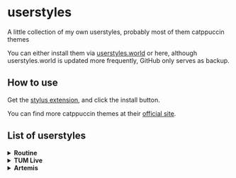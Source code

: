 # userstyles
A little collection of my own userstyles, probably most of them catppuccin themes

You can either install them via [userstyles.world](https://userstyles.world/user/kurtschambach) or here, 
although userstyles.world is updated more frequently, GitHub only serves as backup.

## How to use

Get the [stylus extension](https://addons.mozilla.org/de/firefox/addon/styl-us/), 
and click the install button.

You can find more catppuccin themes at their [official site](https://github.com/catppuccin/userstyles).

## List of userstyles

<details>
  <summary><strong>Routine</strong></summary>
  <p><a href="https://routine.co">routine.co</a></p>

  
  [![Install](https://img.shields.io/badge/Install-Stylus-cba6f7?style=for-the-badge&labelColor=363a4f)](https://userstyles.world/api/style/22377.user.css)
</details>

<details>
  <summary><strong>TUM Live</strong></summary>
  <p><a href="https://tum.live/">TUM Live</a></p>

  
  [![Install](https://img.shields.io/badge/Install-Stylus-cba6f7?style=for-the-badge&labelColor=363a4f)](https://userstyles.world/api/style/22381.user.css)
</details>

<details>
  <summary><strong>Artemis</strong></summary>
  <p><a href="https://artemis.tum.de/">Artemis</a></p>

  
  [![Install](https://img.shields.io/badge/Install-Stylus-cba6f7?style=for-the-badge&labelColor=363a4f)](https://userstyles.world/api/style/22425.user.css)
</details>
